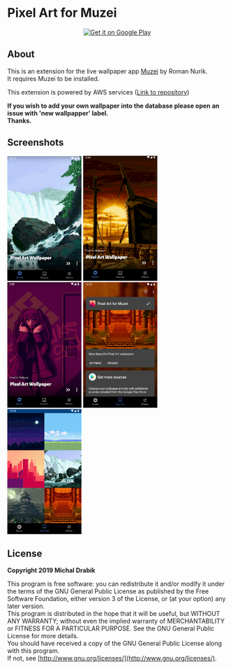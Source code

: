 # Pixel Art for Muzei

[<p align="center"><img alt="Get it on Google Play" height="90" src="https://play.google.com/intl/en_us/badges/images/generic/en_badge_web_generic.png"></p>](https://play.google.com/store/apps/details?id=com.michaldrabik.muzeipixelartextension)

## About

This is an extension for the live wallpaper app [Muzei](http://get.muzei.co/) by Roman Nurik.  
It requires Muzei to be installed.

This extension is powered by AWS services ([Link to repository](https://github.com/michaldrabik/muzei-pixelart-backend))

**If you wish to add your own wallpaper into the database please open an issue with 'new wallpapper' label.**  
**Thanks.**

## Screenshots

<div>
   <img src="playstore/shot1.png" width="170" alt="screenshot 1">
   <img src="playstore/shot4.png" width="170" alt="screenshot 1">
   <img src="playstore/shot5.png" width="170" alt="screenshot 1">
   <img src="playstore/shot2.png" width="170" alt="screenshot 1">
   <img src="playstore/shot3.png" width="170" alt="screenshot 1">
</div>

## License

**Copyright 2019 Michal Drabik**

This program is free software: you can redistribute it and/or modify it under the terms of the GNU General Public License as published by the Free Software Foundation, either version 3 of the License, or (at your option) any later version.  
This program is distributed in the hope that it will be useful, but WITHOUT ANY WARRANTY;
without even the implied warranty of MERCHANTABILITY or FITNESS FOR A PARTICULAR PURPOSE.
See the GNU General Public License for more details.  
You should have received a copy of the GNU General Public License along with this program.   
If not, see [http://www.gnu.org/licenses/](http://www.gnu.org/licenses/).

